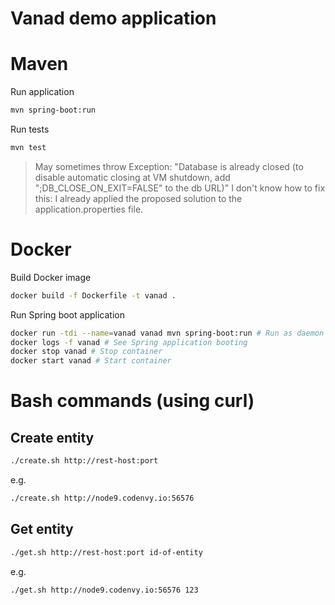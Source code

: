 # Vanad demo application

# Maven
Run application
```bash
mvn spring-boot:run
```
Run tests
```bash
mvn test
```
> May sometimes throw Exception:
> "Database is already closed (to disable automatic closing at VM shutdown, add ";DB_CLOSE_ON_EXIT=FALSE" to the db URL)"
> I don't know how to fix this: I already applied the proposed solution to the application.properties file.

# Docker
Build Docker image
```bash
docker build -f Dockerfile -t vanad .
```

Run Spring boot application
```bash
docker run -tdi --name=vanad vanad mvn spring-boot:run # Run as daemon
docker logs -f vanad # See Spring application booting
docker stop vanad # Stop container
docker start vanad # Start container
```

# Bash commands (using curl)
## Create entity
```bash
./create.sh http://rest-host:port
```
e.g.
```bash
./create.sh http://node9.codenvy.io:56576
```

## Get entity
```bash
./get.sh http://rest-host:port id-of-entity
```
e.g.
```bash
./get.sh http://node9.codenvy.io:56576 123
```
